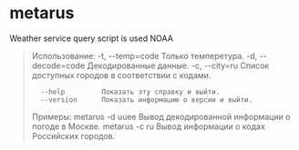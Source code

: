 # metarus
Weather service query script is used NOAA

>Использование:
>  -t,  --temp=code    Только темперетура.
>  -d,  --decode=code  Декодированные данные.
>  -c,  --city=ru      Список доступных городов в соответствии с кодами.
>
>       --help         Показать эту справку и выйти.
>       --version      Показать информацию о версии и выйти.
>
>Примеры:
>  metarus -d uuee     Вывод декодированной информации о погоде в Москве.
>  metarus -c ru       Вывод информации о кодах Российских городов.
